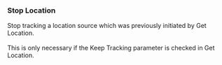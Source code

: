 ### Stop Location

Stop tracking a location source which was previously initiated by Get
Location.\
\
This is only necessary if the Keep Tracking parameter is checked in Get
Location.
